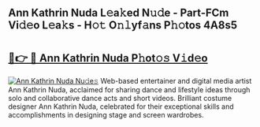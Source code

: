 ## Ann Kathrin Nuda L𝚎a𝚔ed N𝚞𝚍e - Part-FCm Vi𝚍𝚎o L𝚎a𝚔s - H𝚘𝚝 O𝚗𝚕yf𝚊ns P𝚑𝚘tos 4A8s5

# <h2><a href="http://kfcrcvg.oniu.top/?m=Ann+Kathrin+Nuda">🔗👉 🔴 Ann Kathrin Nuda P𝚑ot𝚘𝚜 V𝚒d𝚎o</a></h2>

[![Ann Kathrin Nuda Nu𝚍e𝚜](https://i.imgur.com/0qMVB7G.gif)](http://kfcrcvg.oniu.top/?m=Ann+Kathrin+Nuda)
Web-based entertainer and digital media artist Ann Kathrin Nuda, acclaimed for sharing dance and lifestyle ideas through solo and collaborative dance acts and short videos. Brilliant costume designer Ann Kathrin Nuda, celebrated for their exceptional skills and accomplishments in designing stage and screen wardrobes.  
